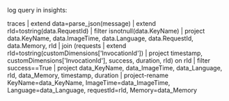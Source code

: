 log query in insights:

traces
| extend data=parse_json(message)
| extend rId=tostring(data.RequestId)
| filter isnotnull(data.KeyName)
| project data.KeyName, data.ImageTime, data.Language, data.RequestId, data.Memory, rId
| join (requests
| extend rId=tostring(customDimensions['InvocationId'])
| project timestamp, customDimensions['InvocationId'], success, duration, rId)
on rId
| filter success==True
| project data_KeyName, data_ImageTime, data_Language, rId, data_Memory, timestamp, duration
| project-rename KeyName=data_KeyName, ImageTime=data_ImageTime, Language=data_Language, requestId=rId, Memory=data_Memory
